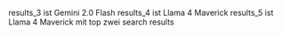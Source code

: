 results_3 ist Gemini 2.0 Flash
results_4 ist Llama 4 Maverick 
results_5 ist Llama 4 Maverick mit top zwei search results